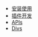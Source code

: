 * [安装使用](/adons/README.md)
* [插件开发](/adons/plugins.md)
* [APIs](/adons/api.md)
* [Divs](/adons/divs.md)
